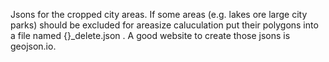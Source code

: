 Jsons for the cropped city areas. If some areas (e.g. lakes ore large city parks) should be excluded for areasize caluculation put their polygons into a file named {}_delete.json .
A good website to create those jsons is geojson.io.
